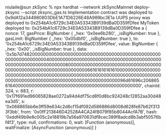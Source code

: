 niulaile@sun zkSync % npx hardhat --network zkSyncMainnet deploy-zksync --script zksync_gas.ts
Implementation contract was deployed to 0x9dA12a344980803DbE1A71D6226E48A989bc3E1a
UUPS proxy was deployed to 0x254bA1c6729c34E0A53343B9139dBa0D359fDfee
MyToken deployed to: 0x254bA1c6729c34E0A53343B9139dBa0D359fDfee
a {
  nonce: 17,
  gasPrice: BigNumber { _hex: '0x0ee6b280', _isBigNumber: true },
  gasLimit: BigNumber { _hex: '0x05dbf0', _isBigNumber: true },
  to: '0x254bA1c6729c34E0A53343B9139dBa0D359fDfee',
  value: BigNumber { _hex: '0x00', _isBigNumber: true },
  data: '0x5b7d7482000000000000000000000000000000000000000000000000000000000000004000000000000000000000000000000000000000000000000000000000000000800000000000000000000000000000000000000000000000000000000000000006616161616161000000000000000000000000000000000000000000000000000000000000000000000000000000000000000000000000000000000000000000096d61696c20686561640000000000000000000000000000000000000000000000',
  chainId: 324,
  v: 683,
  r: '0x17f691ed96065828ae0272a94d4df75cd8f0d8bc924248c12852aa30d48ea3d5',
  s: '0x068865bb6e3ff59e634c2d8cf15df092d586886d8008d628fe87b62f3133f3bb',
  from: '0x0fF213846D42528A4CA24f8079f85b8044AcfA7B',
  hash: '0xddf49b9e8c005c2e18819b7a56a970631df8cec389f8adcd8b3abf50576bf4f3',
  type: null,
  confirmations: 0,
  wait: [Function (anonymous)],
  waitFinalize: [AsyncFunction (anonymous)]
}